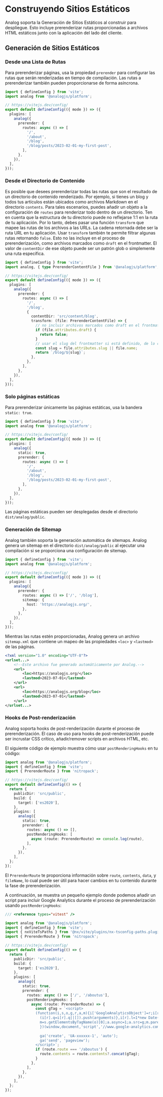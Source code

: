 # Construyendo Sitios Estáticos

Analog soporta la Generación de Sitios Estáticos al construir para despliegue. Esto incluye prerenderizar rutas proporcionadas a archivos HTML estáticos junto con la aplicación del lado del cliente.

## Generación de Sitios Estáticos

### Desde una Lista de Rutas

Para prerenderizar páginas, usa la propiedad `prerender` para configurar las rutas que serán renderizadas en tiempo de compilación. Las rutas a prerenderizar también pueden proporcionarse de forma asíncrona.

```ts
import { defineConfig } from 'vite';
import analog from '@analogjs/platform';

// https://vitejs.dev/config/
export default defineConfig(({ mode }) => ({
  plugins: [
    analog({
      prerender: {
        routes: async () => [
          '/',
          '/about',
          '/blog',
          '/blog/posts/2023-02-01-my-first-post',
        ],
      },
    }),
  ],
}));
```

### Desde el Directorio de Contenido

Es posible que desees prerenderizar todas las rutas que son el resultado de un directorio de contenido renderizado. Por ejemplo, si tienes un blog y todos tus artículos están ubicados como archivos Markdown en el directorio `contents`. Para tales escenarios, puedes añadir un objeto a la configuración de `routes` para renderizar todo dentro de un directorio. Ten en cuenta que la estructura de tu directorio puede no reflejarse 1:1 en la ruta de tu aplicación. Por lo tanto, debes pasar una función `transform` que mapee las rutas de los archivos a las URLs. La cadena retornada debe ser la ruta URL en tu aplicación. Usar `transform` también te permite filtrar algunas rutas retornando `false`. Esto no las incluye en el proceso de prerenderización, como archivos marcados como `draft` en el frontmatter. El valor de `contentDir` de ese objeto puede ser un patrón glob o simplemente una ruta específica.

```ts
import { defineConfig } from 'vite';
import analog, { type PrerenderContentFile } from '@analogjs/platform';

// https://vitejs.dev/config/
export default defineConfig(({ mode }) => ({
  plugins: [
    analog({
      prerender: {
        routes: async () => [
          '/',
          '/blog',
          {
            contentDir: 'src/content/blog',
            transform: (file: PrerenderContentFile) => {
              // no incluir archivos marcados como draft en el frontmatter
              if (file.attributes.draft) {
                return false;
              }
              // usar el slug del frontmatter si está definido, de lo contrario usar el nombre base del archivo
              const slug = file.attributes.slug || file.name;
              return `/blog/${slug}`;
            },
          },
        ],
      },
    }),
  ],
}));
```

### Solo páginas estáticas

Para prerenderizar únicamente las páginas estáticas, usa la bandera `static: true`.

```ts
import { defineConfig } from 'vite';
import analog from '@analogjs/platform';

// https://vitejs.dev/config/
export default defineConfig(({ mode }) => ({
  plugins: [
    analog({
      static: true,
      prerender: {
        routes: async () => [
          '/',
          '/about',
          '/blog',
          '/blog/posts/2023-02-01-my-first-post',
        ],
      },
    }),
  ],
}));
```

Las páginas estáticas pueden ser desplegadas desde el directorio `dist/analog/public`.

### Generación de Sitemap

Analog también soporta la generación automática de sitemaps. Analog genera un sitemap en el directorio `dist/analog/public` al ejecutar una compilación si se proporciona una configuración de sitemap.

```ts
import { defineConfig } from 'vite';
import analog from '@analogjs/platform';

// https://vitejs.dev/config/
export default defineConfig(({ mode }) => ({
  plugins: [
    analog({
      prerender: {
        routes: async () => ['/', '/blog'],
        sitemap: {
          host: 'https://analogjs.org/',
        },
      },
    }),
  ],
}));
```

Mientras las rutas estén proporcionadas, Analog genera un archivo `sitemap.xml` que contiene un mapeo de las propiedades `<loc>` y `<lastmod>` de las páginas.

```xml
<?xml version="1.0" encoding="UTF-8"?>
<urlset...>
    <!--Este archivo fue generado automáticamente por Analog.-->
    <url>
        <loc>https://analogjs.org/</loc>
        <lastmod>2023-07-01</lastmod>
    </url>
    <url>
        <loc>https://analogjs.org/blog</loc>
        <lastmod>2023-07-01</lastmod>
    </url>
</urlset...>
```

### Hooks de Post-renderización

Analog soporta hooks de post-renderización durante el proceso de prerenderización. El caso de uso para hooks de post-renderización puede ser incrustar CSS crítico, añadir/remover scripts en archivos HTML, etc.

El siguiente código de ejemplo muestra cómo usar `postRenderingHooks` en tu código:

```ts
import analog from '@analogjs/platform';
import { defineConfig } from 'vite';
import { PrerenderRoute } from 'nitropack';

// https://vitejs.dev/config/
export default defineConfig(() => {
  return {
    publicDir: 'src/public',
    build: {
      target: ['es2020'],
    },
    plugins: [
      analog({
        static: true,
        prerender: {
          routes: async () => [],
          postRenderingHooks: [
            async (route: PrerenderRoute) => console.log(route),
          ],
        },
      }),
    ],
  };
});
```

El `PrerenderRoute` te proporciona información sobre `route`, `contents`, `data`, y `fileName`, lo cual puede ser útil para hacer cambios en tu contenido durante la fase de prerenderización.

A continuación, se muestra un pequeño ejemplo donde podemos añadir un script para incluir Google Analytics durante el proceso de prerenderización usando `postRenderingHooks`:

```ts
/// <reference types="vitest" />

import analog from '@analogjs/platform';
import { defineConfig } from 'vite';
import { nxViteTsPaths } from '@nx/vite/plugins/nx-tsconfig-paths.plugin';
import { PrerenderRoute } from 'nitropack';

// https://vitejs.dev/config/
export default defineConfig(() => {
  return {
    publicDir: 'src/public',
    build: {
      target: ['es2020'],
    },
    plugins: [
      analog({
        static: true,
        prerender: {
          routes: async () => ['/', '/aboutus'],
          postRenderingHooks: [
            async (route: PrerenderRoute) => {
              const gTag = `<script>
              (function(i,s,o,g,r,a,m){i['GoogleAnalyticsObject']=r;i[r]=i[r]||function(){
                (i[r].q=i[r].q||[]).push(arguments)},i[r].l=1*new Date();a=s.createElement(o),
                m=s.getElementsByTagName(o)[0];a.async=1;a.src=g;m.parentNode.insertBefore(a,m)
                })(window,document,'script','//www.google-analytics.com/analytics.js','ga');
  
                ga('create', 'UA-xxxxxx-1', 'auto');
                ga('send', 'pageview');
              </script>`;
              if (route.route === '/aboutus') {
                route.contents = route.contents?.concat(gTag);
              }
            },
          ],
        },
      }),
    ],
  };
});
```
